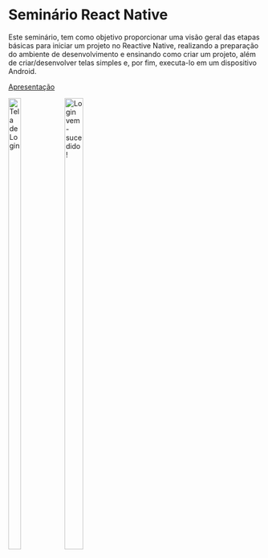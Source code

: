 # Seminário React Native

Este seminário, tem como objetivo  proporcionar uma visão geral das etapas básicas para iniciar um projeto no Reactive Native, realizando a preparação do ambiente de desenvolvimento e ensinando como criar um projeto, além de criar/desenvolver telas simples e, por fim, executa-lo em um dispositivo Android. 

[Apresentação](https://docs.google.com/presentation/d/1I8Mfc_biMu-8Lyc5M_HGvjZXMEUpAVU8znBKAmVZ_vo/edit?usp=sharing)


<div style="display: inline-block;">
    <img src="https://firebasestorage.googleapis.com/v0/b/tsi-jogo.appspot.com/o/tela1.jpeg?alt=media&token=c72b7636-c10c-4c16-ad62-b2ae7568fdbc" alt="Tela de Login" style="width: 48%;">
</div>

<div style="display: inline-block;">
    <img src="https://firebasestorage.googleapis.com/v0/b/tsi-jogo.appspot.com/o/tela1.jpeg?alt=media&token=c72b7636-c10c-4c16-ad62-b2ae7568fdbc" alt="Login vem-sucedido!" style="width: 48%;">
</div>
